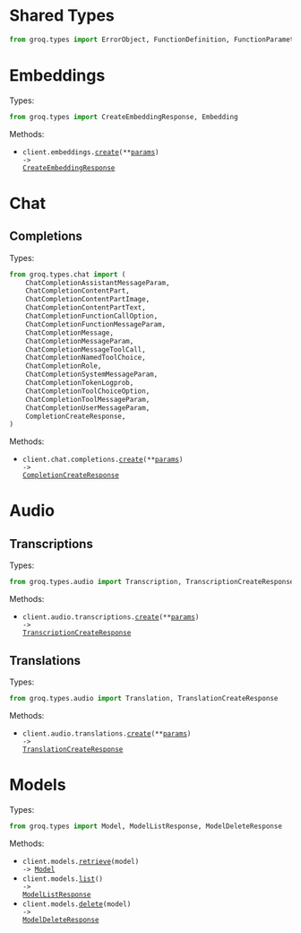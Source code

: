 # Shared Types

```python
from groq.types import ErrorObject, FunctionDefinition, FunctionParameters
```

# Embeddings

Types:

```python
from groq.types import CreateEmbeddingResponse, Embedding
```

Methods:

- <code title="post /openai/v1/embeddings">client.embeddings.<a href="./src/groq/resources/embeddings.py">create</a>(\*\*<a href="src/groq/types/embedding_create_params.py">params</a>) -> <a href="./src/groq/types/create_embedding_response.py">CreateEmbeddingResponse</a></code>

# Chat

## Completions

Types:

```python
from groq.types.chat import (
    ChatCompletionAssistantMessageParam,
    ChatCompletionContentPart,
    ChatCompletionContentPartImage,
    ChatCompletionContentPartText,
    ChatCompletionFunctionCallOption,
    ChatCompletionFunctionMessageParam,
    ChatCompletionMessage,
    ChatCompletionMessageParam,
    ChatCompletionMessageToolCall,
    ChatCompletionNamedToolChoice,
    ChatCompletionRole,
    ChatCompletionSystemMessageParam,
    ChatCompletionTokenLogprob,
    ChatCompletionToolChoiceOption,
    ChatCompletionToolMessageParam,
    ChatCompletionUserMessageParam,
    CompletionCreateResponse,
)
```

Methods:

- <code title="post /openai/v1/chat/completions">client.chat.completions.<a href="./src/groq/resources/chat/completions.py">create</a>(\*\*<a href="src/groq/types/chat/completion_create_params.py">params</a>) -> <a href="./src/groq/types/chat/completion_create_response.py">CompletionCreateResponse</a></code>

# Audio

## Transcriptions

Types:

```python
from groq.types.audio import Transcription, TranscriptionCreateResponse
```

Methods:

- <code title="post /openai/v1/audio/transcriptions">client.audio.transcriptions.<a href="./src/groq/resources/audio/transcriptions.py">create</a>(\*\*<a href="src/groq/types/audio/transcription_create_params.py">params</a>) -> <a href="./src/groq/types/audio/transcription_create_response.py">TranscriptionCreateResponse</a></code>

## Translations

Types:

```python
from groq.types.audio import Translation, TranslationCreateResponse
```

Methods:

- <code title="post /openai/v1/audio/translations">client.audio.translations.<a href="./src/groq/resources/audio/translations.py">create</a>(\*\*<a href="src/groq/types/audio/translation_create_params.py">params</a>) -> <a href="./src/groq/types/audio/translation_create_response.py">TranslationCreateResponse</a></code>

# Models

Types:

```python
from groq.types import Model, ModelListResponse, ModelDeleteResponse
```

Methods:

- <code title="get /openai/v1/models/{model}">client.models.<a href="./src/groq/resources/models.py">retrieve</a>(model) -> <a href="./src/groq/types/model.py">Model</a></code>
- <code title="get /openai/v1/models">client.models.<a href="./src/groq/resources/models.py">list</a>() -> <a href="./src/groq/types/model_list_response.py">ModelListResponse</a></code>
- <code title="delete /openai/v1/models/{model}">client.models.<a href="./src/groq/resources/models.py">delete</a>(model) -> <a href="./src/groq/types/model_delete_response.py">ModelDeleteResponse</a></code>
